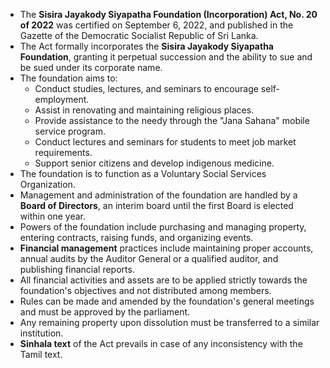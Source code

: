 - The **Sisira Jayakody Siyapatha Foundation (Incorporation) Act, No. 20 of 2022** was certified on September 6, 2022, and published in the Gazette of the Democratic Socialist Republic of Sri Lanka.
- The Act formally incorporates the **Sisira Jayakody Siyapatha Foundation**, granting it perpetual succession and the ability to sue and be sued under its corporate name.
- The foundation aims to:
  - Conduct studies, lectures, and seminars to encourage self-employment.
  - Assist in renovating and maintaining religious places.
  - Provide assistance to the needy through the "Jana Sahana" mobile service program.
  - Conduct lectures and seminars for students to meet job market requirements.
  - Support senior citizens and develop indigenous medicine.
- The foundation is to function as a Voluntary Social Services Organization.
- Management and administration of the foundation are handled by a **Board of Directors**, an interim board until the first Board is elected within one year.
- Powers of the foundation include purchasing and managing property, entering contracts, raising funds, and organizing events.
- **Financial management** practices include maintaining proper accounts, annual audits by the Auditor General or a qualified auditor, and publishing financial reports.
- All financial activities and assets are to be applied strictly towards the foundation's objectives and not distributed among members.
- Rules can be made and amended by the foundation's general meetings and must be approved by the parliament.
- Any remaining property upon dissolution must be transferred to a similar institution.
- **Sinhala text** of the Act prevails in case of any inconsistency with the Tamil text.